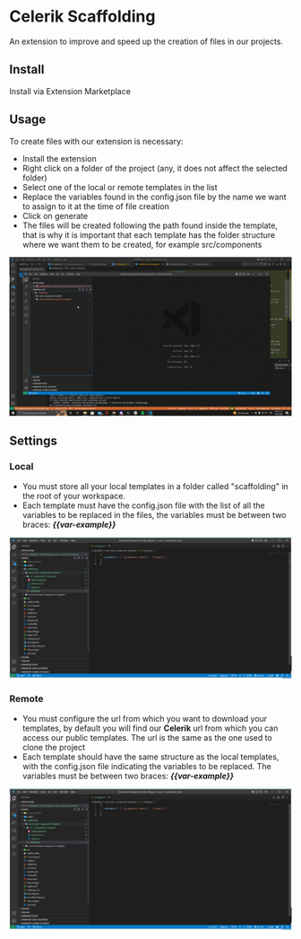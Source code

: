 # Celerik Scaffolding

An extension to improve and speed up the creation of files in our projects.

## Install

Install via Extension Marketplace

## Usage

To create files with our extension is necessary:

- Install the extension
- Right click on a folder of the project (any, it does not affect the selected folder)
- Select one of the local or remote templates in the list
- Replace the variables found in the config.json file by the name we want to assign to it at the time of file creation
- Click on generate
- The files will be created following the path found inside the template, that is why it is important that each template has the folder structure where we want them to be created, for example src/components

 ![Demo](images/working.gif)

## Settings

### Local
 - You must store all your local templates in a folder called "scaffolding" in the root of your workspace.
 - Each template must have the config.json file with the list of all the variables to be replaced in the files, the variables must be between two braces: **_{{var-example}}_**

 ![Demo](images/config-json-example.png)

### Remote
 - You must configure the url from which you want to download your templates, by default you will find our **Celerik** url from which you can access our public templates. The url is the same as the one used to clone the project
 - Each template should have the same structure as the local templates, with the config.json file indicating the variables to be replaced. The variables must be between two braces: **_{{var-example}}_**

 ![Demo](images/config-json-example.png)
